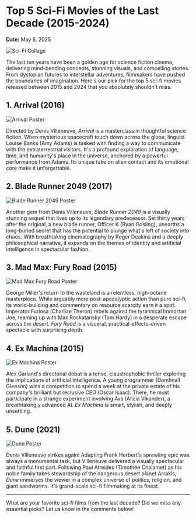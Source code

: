 # Top 5 Sci-Fi Movies of the Last Decade (2015-2024)

**Date:** May 6, 2025

![Sci-Fi Collage](backdrop_tmdbid:438631)

The last ten years have been a golden age for science fiction cinema, delivering mind-bending concepts, stunning visuals, and compelling stories. From dystopian futures to interstellar adventures, filmmakers have pushed the boundaries of imagination. Here's our pick for the top 5 sci-fi movies released between 2015 and 2024 that you absolutely shouldn't miss.

## 1. Arrival (2016)

![Arrival Poster](tmdbid:329865)

Directed by Denis Villeneuve, *Arrival* is a masterclass in thoughtful science fiction. When mysterious spacecraft touch down across the globe, linguist Louise Banks (Amy Adams) is tasked with finding a way to communicate with the extraterrestrial visitors. It's a profound exploration of language, time, and humanity's place in the universe, anchored by a powerful performance from Adams. Its unique take on alien contact and its emotional core make it unforgettable.

## 2. Blade Runner 2049 (2017)

![Blade Runner 2049 Poster](tmdbid:335984)

Another gem from Denis Villeneuve, *Blade Runner 2049* is a visually stunning sequel that lives up to its legendary predecessor. Set thirty years after the original, a new blade runner, Officer K (Ryan Gosling), unearths a long-buried secret that has the potential to plunge what's left of society into chaos. With breathtaking cinematography by Roger Deakins and a deeply philosophical narrative, it expands on the themes of identity and artificial intelligence in spectacular fashion.

## 3. Mad Max: Fury Road (2015)

![Mad Max Fury Road Poster](tmdbid:76341)

George Miller's return to the wasteland is a relentless, high-octane masterpiece. While arguably more post-apocalyptic action than pure sci-fi, its world-building and commentary on resource scarcity earn it a spot. Imperator Furiosa (Charlize Theron) rebels against the tyrannical Immortan Joe, teaming up with Max Rockatansky (Tom Hardy) in a desperate escape across the desert. *Fury Road* is a visceral, practical-effects-driven spectacle with surprising depth.

## 4. Ex Machina (2015)

![Ex Machina Poster](tmdbid:264660)

Alex Garland's directorial debut is a tense, claustrophobic thriller exploring the implications of artificial intelligence. A young programmer (Domhnall Gleeson) wins a competition to spend a week at the private estate of his company's brilliant but reclusive CEO (Oscar Isaac). There, he must participate in a strange experiment involving Ava (Alicia Vikander), a breathtakingly advanced AI. *Ex Machina* is smart, stylish, and deeply unsettling.

## 5. Dune (2021)

![Dune Poster](tmdbid:438631)

Denis Villeneuve strikes again! Adapting Frank Herbert's sprawling epic was always a monumental task, but Villeneuve delivered a visually spectacular and faithful first part. Following Paul Atreides (Timothée Chalamet) as his noble family takes stewardship of the dangerous desert planet Arrakis, *Dune* immerses the viewer in a complex universe of politics, religion, and giant sandworms. It's grand-scale sci-fi filmmaking at its finest.

---

What are your favorite sci-fi films from the last decade? Did we miss any essential picks? Let us know in the comments below!
